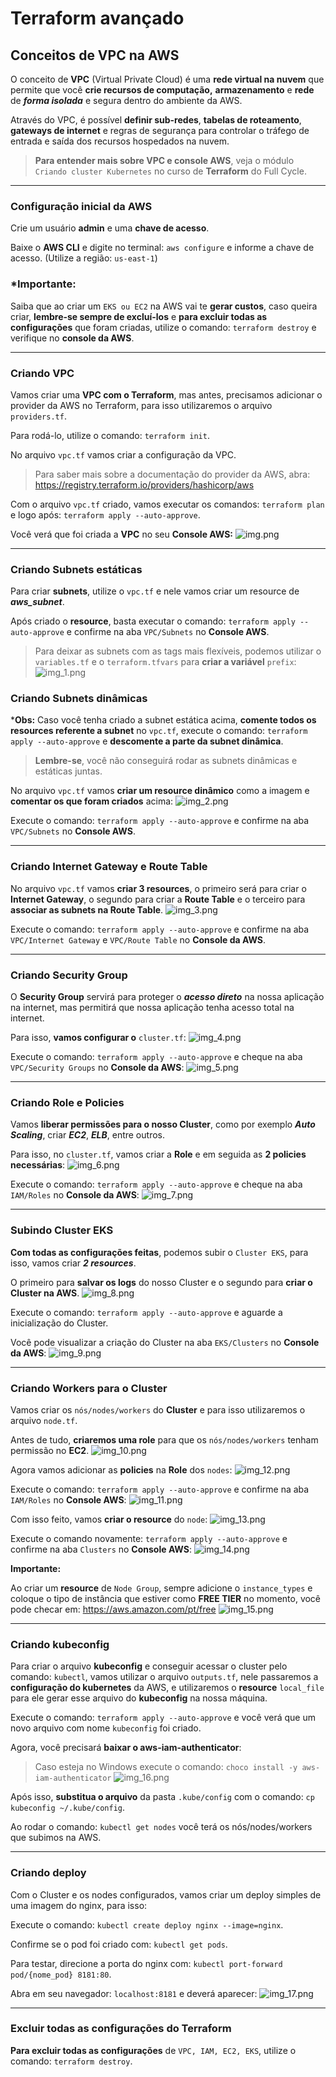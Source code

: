# Terraform avançado

## Conceitos de VPC na AWS

O conceito de **VPC** (Virtual Private Cloud) é uma **rede virtual na nuvem** que permite que você **crie recursos de computação,**
**armazenamento** e **rede** de _**forma isolada**_ e segura dentro do ambiente da AWS.

Através do VPC, é possível **definir sub-redes**, **tabelas de roteamento**, **gateways de internet** e regras de segurança para
controlar o tráfego de entrada e saída dos recursos hospedados na nuvem.

>**Para entender mais sobre VPC e console AWS**, veja o módulo `Criando cluster Kubernetes` no curso
de **Terraform** do Full Cycle.

---

### Configuração inicial da AWS

Crie um usuário **admin** e uma **chave de acesso**.

Baixe o **AWS CLI** e digite no terminal: `aws configure` e informe a chave de acesso. (Utilize a região: `us-east-1`)

### *Importante:

Saiba que ao criar um `EKS ou EC2` na AWS vai te **gerar custos**, caso queira criar, **lembre-se sempre de excluí-los**
e **para excluir todas as configurações** que foram criadas, utilize o comando: `terraform destroy` e verifique no
**console da AWS**.

---

### Criando VPC

Vamos criar uma **VPC com o Terraform**, mas antes, precisamos adicionar o provider da AWS no Terraform, para isso
utilizaremos o arquivo `providers.tf`.

Para rodá-lo, utilize o comando: `terraform init`.

No arquivo `vpc.tf` vamos criar a configuração da VPC.

> Para saber mais sobre a documentação do provider da AWS, abra: https://registry.terraform.io/providers/hashicorp/aws

Com o arquivo `vpc.tf` criado, vamos executar os comandos: `terraform plan` e logo após: `terraform apply --auto-approve`.

Você verá que foi criada a **VPC** no seu **Console AWS:**
![img.png](readme_images/img.png)

---

### Criando Subnets estáticas

Para criar **subnets**, utilize o `vpc.tf` e nele vamos criar um resource de _**aws_subnet**_.

Após criado o **resource**, basta executar o comando: `terraform apply --auto-approve` e confirme na aba `VPC/Subnets` no **Console AWS**.

> Para deixar as subnets com as tags mais flexíveis, podemos utilizar o `variables.tf` e o `terraform.tfvars` para **criar a
variável** `prefix`:
![img_1.png](readme_images/img_1.png)

### Criando Subnets dinâmicas

***Obs:** Caso você tenha criado a subnet estática acima, **comente todos os resources referente a subnet** no `vpc.tf`,
execute o comando: `terraform apply --auto-approve` e **descomente a parte da subnet dinâmica**.

> **Lembre-se**, você não conseguirá rodar as subnets dinâmicas e estáticas juntas.

No arquivo `vpc.tf` vamos **criar um resource dinâmico** como a imagem e **comentar os que foram criados** acima:
![img_2.png](readme_images/img_2.png)

Execute o comando: `terraform apply --auto-approve` e confirme na aba `VPC/Subnets` no **Console AWS**.

---

### Criando Internet Gateway e Route Table

No arquivo `vpc.tf` vamos **criar 3 resources**, o primeiro será para criar o **Internet Gateway**, o segundo para criar a
**Route Table** e o terceiro para **associar as subnets na Route Table**.
![img_3.png](readme_images/img_3.png)

Execute o comando: `terraform apply --auto-approve` e confirme na aba `VPC/Internet Gateway` e `VPC/Route Table`
no **Console da AWS**.

---

### Criando Security Group

O **Security Group** servirá para proteger o _**acesso direto**_ na nossa aplicação na internet, mas permitirá que nossa aplicação
tenha acesso total na internet.

Para isso, **vamos configurar o** `cluster.tf`:
![img_4.png](readme_images/img_4.png)

Execute o comando: `terraform apply --auto-approve` e cheque na aba `VPC/Security Groups` no **Console da AWS**:
![img_5.png](readme_images/img_5.png)

---

### Criando Role e Policies

Vamos **liberar permissões para o nosso Cluster**, como por exemplo **_Auto Scaling_**, criar **_EC2_**, **_ELB_**, entre outros.

Para isso, no `cluster.tf`, vamos criar a **Role** e em seguida as **2 policies necessárias**:
![img_6.png](readme_images/img_6.png)

Execute o comando: `terraform apply --auto-approve` e cheque na aba `IAM/Roles` no **Console da AWS**:
![img_7.png](readme_images/img_7.png)

---

### Subindo Cluster EKS

**Com todas as configurações feitas**, podemos subir o `Cluster EKS`, para isso, vamos criar _**2 resources**_.

O primeiro para **salvar os logs** do nosso Cluster e o segundo para **criar o Cluster na AWS**.
![img_8.png](readme_images/img_8.png)

Execute o comando: `terraform apply --auto-approve` e aguarde a inicialização do Cluster.

Você pode visualizar a criação do Cluster na aba `EKS/Clusters` no **Console da AWS**:
![img_9.png](readme_images/img_9.png)

---

### Criando Workers para o Cluster

Vamos criar os `nós/nodes/workers` do **Cluster** e para isso utilizaremos o arquivo `node.tf`.

Antes de tudo, **criaremos uma role** para que os `nós/nodes/workers` tenham permissão no **EC2**.
![img_10.png](readme_images/img_10.png)

Agora vamos adicionar as **policies** na **Role** dos `nodes`:
![img_12.png](readme_images/img_12.png)

Execute o comando: `terraform apply --auto-approve` e confirme na aba `IAM/Roles` no **Console AWS**:
![img_11.png](readme_images/img_11.png)

Com isso feito, vamos **criar o resource** do `node`:
![img_13.png](readme_images/img_13.png)

Execute o comando novamente: `terraform apply --auto-approve` e confirme na aba `Clusters` no **Console AWS**:
![img_14.png](readme_images/img_14.png)

**Importante:**

Ao criar um **resource** de `Node Group`, sempre adicione o `instance_types` e coloque o tipo de instância que estiver
como **FREE TIER** no momento, você pode checar em: https://aws.amazon.com/pt/free
![img_15.png](readme_images/img_15.png)

---

### Criando kubeconfig

Para criar o arquivo **kubeconfig** e conseguir acessar o cluster pelo comando: `kubectl`, vamos utilizar o arquivo `outputs.tf`,
nele passaremos a **configuração do kubernetes** da AWS, e utilizaremos o **resource** `local_file` para ele
gerar esse arquivo do **kubeconfig** na nossa máquina.

Execute o comando: `terraform apply --auto-approve` e você verá que um novo arquivo com nome `kubeconfig` foi criado.

Agora, você precisará **baixar o aws-iam-authenticator**:

> Caso esteja no Windows execute o comando: `choco install -y aws-iam-authenticator`
![img_16.png](readme_images/img_16.png)

Após isso, **substitua o arquivo** da pasta `.kube/config` com o comando: `cp kubeconfig ~/.kube/config`.

Ao rodar o comando: `kubectl get nodes` você terá os nós/nodes/workers que subimos na AWS.

---

### Criando deploy

Com o Cluster e os nodes configurados, vamos criar um deploy simples de uma imagem do nginx, para isso:

Execute o comando: `kubectl create deploy nginx --image=nginx`.

Confirme se o pod foi criado com: `kubectl get pods`.

Para testar, direcione a porta do nginx com: `kubectl port-forward pod/{nome_pod} 8181:80`.

Abra em seu navegador: `localhost:8181` e deverá aparecer:
![img_17.png](readme_images/img_17.png)

---

### Excluir todas as configurações do Terraform

**Para excluir todas as configurações** de `VPC, IAM, EC2, EKS`, utilize o comando: `terraform destroy`.